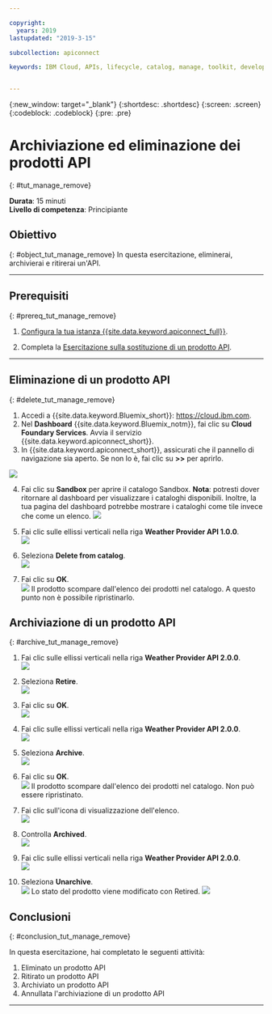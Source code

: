 ```yaml
---

copyright:
  years: 2019
lastupdated: "2019-3-15"

subcollection: apiconnect

keywords: IBM Cloud, APIs, lifecycle, catalog, manage, toolkit, develop, dev portal, tutorial


---
```


{:new_window: target="_blank"}
{:shortdesc: .shortdesc}
{:screen: .screen}
{:codeblock: .codeblock}
{:pre: .pre}

# Archiviazione ed eliminazione dei prodotti API
{: #tut_manage_remove}

**Durata**: 15 minuti  
**Livello di competenza**: Principiante 

## Obiettivo
{: #object_tut_manage_remove}
In questa esercitazione, eliminerai, archivierai e ritirerai un'API.

---
## Prerequisiti
{: #prereq_tut_manage_remove}

1. [Configura la tua istanza {{site.data.keyword.apiconnect_full}}](/docs/services/apiconnect/tutorials?topic=apiconnect-tut_prereq_set_up_apic_instance).

2. Completa la [Esercitazione sulla sostituzione di un prodotto API](/docs/services/apiconnect/tutorials?topic=apiconnect-tut_manage_supercede).

---

## Eliminazione di un prodotto API
{: #delete_tut_manage_remove}

1. Accedi a {{site.data.keyword.Bluemix_short}}: https://cloud.ibm.com.
2. Nel **Dashboard** {{site.data.keyword.Bluemix_notm}}, fai clic su **Cloud Foundary Services**. Avvia il servizio {{site.data.keyword.apiconnect_short}}. 
3. In {{site.data.keyword.apiconnect_short}}, assicurati che il pannello di navigazione sia aperto. Se non lo è, fai clic su **>>** per aprirlo.  

  ![](images/cloud-apic-dashboard.png)

4. Fai clic su **Sandbox** per aprire il catalogo Sandbox. **Nota**: potresti dover ritornare al dashboard per visualizzare i cataloghi disponibili. Inoltre, la tua pagina del dashboard potrebbe mostrare i cataloghi come tile invece che come un elenco.
![](images/del-sandbox-list.png)

5. Fai clic sulle ellissi verticali nella riga **Weather Provider API 1.0.0**.  
![](images/del-prod-list1.png)

6. Seleziona **Delete from catalog**.  
![](images/del-del-from-cat.png)

7. Fai clic su **OK**.  
![](images/del-del-dialog.png)
    Il prodotto scompare dall'elenco dei prodotti nel catalogo. A questo punto non è possibile ripristinarlo.


## Archiviazione di un prodotto API
{: #archive_tut_manage_remove}

1. Fai clic sulle ellissi verticali nella riga **Weather Provider API 2.0.0**.  
![](images/del-prod-list2.png)

2. Seleziona **Retire**.  
![](images/del-select-retire.png)

3. Fai clic su **OK**.  
![](images/del-retire-dialog.png)

4. Fai clic sulle ellissi verticali nella riga **Weather Provider API 2.0.0**.  
![](images/del-prod-list3.png)

5. Seleziona **Archive**.  
![](images/del-select-archive.png)

6. Fai clic su **OK**.  
![](images/del-archive-dialog.png)
    Il prodotto scompare dall'elenco dei prodotti nel catalogo. Non può essere ripristinato.

7. Fai clic sull'icona di visualizzazione dell'elenco.  
![](images/del-prod-list4.png)

8. Controlla **Archived**.  
![](images/del-view-archived.png)

9. Fai clic sulle ellissi verticali nella riga **Weather Provider API 2.0.0**.  
![](images/del-prod-list5.png)

10. Seleziona **Unarchive**.  
![](images/del-unarchive.png)
    Lo stato del prodotto viene modificato con Retired.
    ![](images/del-prod-list6.png)

 
 
## Conclusioni
{: #conclusion_tut_manage_remove}

In questa esercitazione, hai completato le seguenti attività:

1. Eliminato un prodotto API
2. Ritirato un prodotto API
3. Archiviato un prodotto API
4. Annullata l'archiviazione di un prodotto API

---












